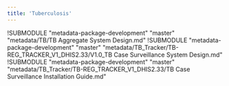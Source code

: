 ```yaml
---
title: 'Tuberculosis'
---
```

<!--DHIS2-SECTION-ID:index-->

!SUBMODULE "metadata-package-development" "master" "metadata/TB/TB Aggregate System Design.md"
!SUBMODULE "metadata-package-development" "master" "metadata/TB_Tracker/TB-REG_TRACKER_V1_DHIS2.33/V1.0_TB Case Surveillance System Design.md"
!SUBMODULE "metadata-package-development" "master" "metadata/TB_Tracker/TB-REG_TRACKER_V1_DHIS2.33/TB Case Surveillance Installation Guide.md"
